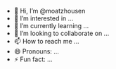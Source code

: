 - 👋 Hi, I’m @moatzhousen
- 👀 I’m interested in ...
- 🌱 I’m currently learning ...
- 💞️ I’m looking to collaborate on ...
- 📫 How to reach me ...
- 😄 Pronouns: ...
- ⚡ Fun fact: ...

<!---
moatzhousen/moatzhousen is a ✨ special ✨ repository because its `README.md` (this file) appears on your GitHub profile.
You can click the Preview link to take a look at your changes.
--->
